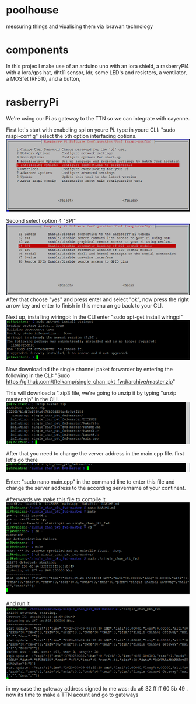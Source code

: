 # 	poolhouse
messuring things and viualising them via lorawan technology 
# 	components
In this projec I make use of 
	an arduino uno with an lora shield,
	a rasberryPi4 with a lora/gps hat,
	dht11 sensor,
	ldr,
	some LED's and resistors, 
	a ventilator,
	a MOSfet IRF510, 
	and a button,

# 	rasberryPi

We're using our Pi as gateway to the TTN so we can integrate with cayenne.

First let's start with enabeling spi on youre Pi. type in youre CLI: "sudo raspi-config" select the 5th option interfacing options.
![alt text](https://github.com/kiwiton/poolhouse/blob/readmeEdits/pics/InterfOptionsSelect.png)

Second select option 4 "SPI"
![alt text](https://github.com/kiwiton/poolhouse/blob/readmeEdits/pics/selectOption4.png)
After that choose "yes" and press enter and select "ok", now press the right arrow key and enter to finish in this menu an go back to your CLI.

Next up, installing wiringpi:
In the CLI enter "sudo apt-get install wiringpi"
![alt text](https://github.com/kiwiton/poolhouse/blob/readmeEdits/pics/wiringpiCommand.png)

Now downloadind the single channel paket forwarder by entering the following in the CLI:
"Sudo https://github.com/tftelkamp/single_chan_pkt_fwd/archive/master.zip"

This will download a ".zip3 file, we're going to unzip it by typing "unzip master.zip" in the CLI.
![alt text](https://github.com/kiwiton/poolhouse/blob/readmeEdits/pics/unzipMaster.png)

After that you need to change the verver address in the main.cpp file. first let's go there 
![alt text](https://github.com/kiwiton/poolhouse/blob/readmeEdits/pics/cdToDir.png)

Enter: "sudo nano main.cpp" in the command line to enter this file and change the server address to the according servername of your continent.

Afterwards we make this file to compile it.
![alt text](https://github.com/kiwiton/poolhouse/blob/readmeEdits/pics/make.png)

And run it![alt text](https://github.com/kiwiton/poolhouse/blob/readmeEdits/pics/runtTheForwarder.png)

in my case the gateway address signed to me was: dc a6 32 ff ff 60 5b 49 .
now its time to make a TTN acount and go to gateways










